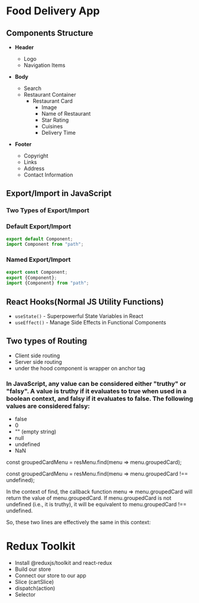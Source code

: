 # Food Delivery App

## Components Structure

- **Header**
  - Logo
  - Navigation Items

- **Body**
  - Search
  - Restaurant Container
    - Restaurant Card
      - Image
      - Name of Restaurant
      - Star Rating
      - Cuisines
      - Delivery Time

- **Footer**
  - Copyright
  - Links
  - Address
  - Contact Information

## Export/Import in JavaScript

### Two Types of Export/Import

### Default Export/Import
```javascript
export default Component;
import Component from "path";
```

### Named Export/Import
``` javascript
export const Component;
export {Component};
import {Component} from "path";
```

## React Hooks(Normal JS Utility Functions)
- `useState()` - Superpowerful State Variables in React
- `useEffect()` - Manage Side Effects in Functional Components


## Two types of Routing
- Client side routing
- Server side routing
- under the hood <Link> component is wrapper on anchor tag

### In JavaScript, any value can be considered either "truthy" or "falsy". A value is truthy if it evaluates to true when used in a boolean context, and falsy if it evaluates to false. The following values are considered falsy:

- false
- 0
- "" (empty string)
- null
- undefined
- NaN

const groupedCardMenu = resMenu.find(menu => menu.groupedCard);

const groupedCardMenu = resMenu.find(menu => menu.groupedCard !== undefined);

In the context of find, the callback function menu => menu.groupedCard will return the value of menu.groupedCard. If menu.groupedCard is not undefined (i.e., it is truthy), it will be equivalent to menu.groupedCard !== undefined.

So, these two lines are effectively the same in this context:

# Redux Toolkit
  - Install @reduxjs/toolkit and react-redux
  - Build our store
  - Connect our store to our app
  - Slice (cartSlice)
  - dispatch(action)
  - Selector
  